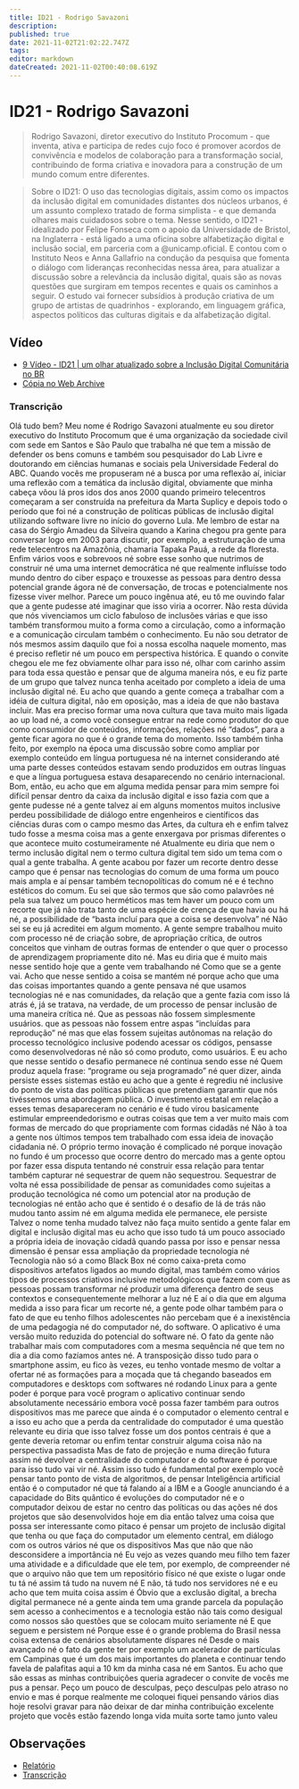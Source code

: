 ```yaml
---
title: ID21 - Rodrigo Savazoni
description: 
published: true
date: 2021-11-02T21:02:22.747Z
tags: 
editor: markdown
dateCreated: 2021-11-02T00:40:08.619Z
---
```


# ID21 - Rodrigo Savazoni

> Rodrigo Savazoni, diretor executivo do Instituto Procomum - que inventa, ativa e participa de redes cujo foco é promover acordos de convivência e modelos de colaboração para a transformação social, contribuindo de forma criativa e inovadora para a construção de um mundo comum entre diferentes.  

> Sobre o ID21:
O uso das tecnologias digitais, assim como os impactos da inclusão digital em comunidades distantes dos núcleos urbanos, é um assunto complexo tratado de forma simplista - e que demanda olhares mais cuidadosos sobre o tema.
Nesse sentido, o ID21 - idealizado por Felipe Fonseca com o apoio da Universidade de Bristol, na Inglaterra - está ligado a uma oficina sobre alfabetização digital e inclusão social, em parceria com a @unicamp.oficial. E contou com o Instituto Neos e Anna Gallafrio na condução da pesquisa que fomenta o diálogo com lideranças reconhecidas nessa área, para atualizar a discussão sobre a relevância da inclusão digital, quais são as novas questões que surgiram em tempos recentes e quais os caminhos a seguir.
O estudo vai fornecer subsídios à produção criativa de um grupo de artistas de quadrinhos - explorando, em linguagem gráfica, aspectos políticos das culturas digitais e da alfabetização digital.  

## Vídeo
 
 - [9 Vídeo - ID21 | um olhar atualizado sobre a Inclusão Digital Comunitária no BR](https://www.youtube.com/watch?v=E40wHYKZnvg)
 - [Cópia no Web Archive](https://archive.org/details/id21-videos/id21_rodrigo-savazoni.mp4)



### Transcrição

Olá tudo bem? Meu nome é Rodrigo Savazoni atualmente eu sou diretor executivo do Instituto Procomum que é uma organização da sociedade civil com sede em Santos e São Paulo que trabalha né que tem a missão de defender os bens comuns e também sou pesquisador do Lab Livre e doutorando em ciências humanas e sociais pela Universidade Federal do ABC. 
Quando vocês me propuseram né a busca por uma reflexão aí, iniciar uma reflexão com a temática da inclusão digital, obviamente que minha cabeça vôou lá pros idos dos anos 2000 quando primeiro telecentros começaram a ser construída na prefeitura da Marta Suplicy e depois todo o período que foi né a construção de políticas públicas de inclusão digital utilizando software livre no início do governo Lula. Me lembro de estar na casa do Sérgio Amadeu da Silveira quando a Karina chegou pra gente para conversar logo em 2003 para
discutir, por exemplo, a estruturação de uma rede telecentros na Amazônia, chamaria Tapaka Pauá, a rede da floresta. Enfim vários voos e sobrevoos né sobre esse sonho que nutrimos de construir né uma uma internet democrática né que realmente influísse  todo mundo dentro do ciber espaço e trouxesse as pessoas para dentro dessa potencial grande ágora né de conversação, de  trocas e potencialmente nos fizesse viver melhor.
Parece um pouco ingênua até, eu tô me ouvindo falar que a gente pudesse até imaginar que isso viria a ocorrer. Não resta dúvida que nós vivenciamos um ciclo fabuloso de inclusões várias e que isso também transformou muito a forma como a circulação, como a informação e a comunicação circulam também o conhecimento. 
Eu não sou detrator de nós mesmos assim daquilo que foi a nossa escolha naquele momento, mas é preciso refletir né um pouco em perspectiva histórica. E quando o convite chegou ele me fez obviamente olhar para isso né, olhar com carinho assim para
toda essa questão e pensar que de alguma maneira nós, e eu fiz parte de um grupo
que talvez nunca tenha aceitado por completo a ideia de uma inclusão digital né. Eu acho que quando a gente começa a trabalhar com a idéia de cultura digital, não em oposição, mas a ideia de que não bastava incluir. Mas era preciso formar uma nova cultura que tava muito mais ligada ao up load né, a como você consegue entrar na rede como produtor do que como consumidor de conteúdos, informações, relações né “dados”, para a gente ficar agora no que é o grande tema do momento. Isso também tinha feito, por exemplo na época uma discussão sobre como ampliar por exemplo conteúdo em língua portuguesa né na internet considerando até uma parte desses conteúdos estavam sendo produzidos em outras línguas e que a língua portuguesa estava desaparecendo no cenário internacional. 
Bom, então, eu acho que em alguma medida pensar para mim sempre foi difícil pensar dentro da caixa da inclusão digital e isso fazia com que a gente pudesse né a gente talvez aí em alguns momentos muitos inclusive perdeu possibilidade de diálogo entre engenheiros e científicos das ciências duras com o campo mesmo das Artes, da cultura eh e enfim talvez tudo fosse a mesma coisa mas a gente enxergava por prismas diferentes o que acontece muito costumeiramente né
Atualmente eu diria que nem o termo inclusão digital nem o termo cultura digital tem sido um tema com o qual a gente trabalha. A gente acabou por fazer um recorte dentro desse campo que é pensar nas tecnologias do comum de uma forma um pouco mais ampla e aí pensar também tecnopolíticas do comum né e é techno estéticos do comum. Eu sei que são termos que são como palavrões né pela sua talvez um pouco herméticos mas tem haver um pouco com um recorte que já não trata tanto de uma espécie de crença de que havia ou há né, a possibilidade de “basta incluí para que a coisa se desenvolva” né Não sei se eu já acreditei em algum momento. 
A gente sempre trabalhou muito com processo né de criação sobre, de apropriação crítica,  de outros conceitos que vinham de outras formas de entender o que quer o processo de aprendizagem propriamente dito né. Mas eu diria que é muito mais nesse sentido hoje que a gente vem trabalhando né Como que se a gente vai. Acho que nesse sentido a coisa
se mantém né porque acho que uma das coisas importantes quando a gente pensava né que usamos tecnologias né e nas comunidades, da relação que a gente fazia com isso lá atrás é, já se tratava, na verdade, de um processo de pensar inclusão de uma maneira crítica né. Que as pessoas não fossem simplesmente usuários. que as pessoas não fossem entre aspas  “incluídas para reprodução” né mas que elas fossem sujeitas autônomas na relação do processo tecnológico inclusive podendo acessar os códigos, pensasse como desenvolvedoras né não só como produto, como usuários. E eu acho que nesse sentido o desafio permanece né continua sendo esse né Quem produz aquela frase: “programe ou seja programado” né quer dizer, ainda persiste esses sistemas estão eu acho que a gente é regrediu né inclusive do ponto de vista das políticas públicas que pretendiam garantir que nós tivéssemos uma abordagem pública. O investimento estatal em relação a esses temas desapareceram no cenário e é tudo virou basicamente estimular empreendedorismo e outras coisas que tem a ver muito mais com formas de mercado do que propriamente com formas cidadãs né 
Não à toa a gente nos últimos tempos tem trabalhado com essa ideia de inovação cidadania né. O próprio termo inovação é complicado né porque inovação no fundo é um processo que ocorre dentro do mercado mas a gente optou por fazer essa disputa tentando né construir essa relação para tentar também capturar né sequestrar de quem não sequestrou. Sequestrar de volta né essa possibilidade de pensar as comunidades como sujeitas a produção tecnológica né como um potencial ator na produção de tecnologias né então acho que é sentido é o desafio de lá de trás não mudou tanto assim né em alguma medida ele permanece, ele persiste Talvez o nome tenha mudado talvez não faça muito sentido a gente falar em digital e inclusão digital mas eu acho que isso tudo tá um pouco associado a própria ideia de inovação cidadã quando passa por isso e pensar nessa dimensão é pensar essa ampliação da propriedade tecnologia né Tecnologia não só a como Black Box né como caixa-preta como dispositivos artefatos ligados ao mundo digital, mas também como vários tipos de processos criativos inclusive metodológicos que fazem com que as pessoas possam transformar né produzir uma diferença dentro de seus contextos e consequentemente melhorar a luz né
E aí o dia que em alguma medida a isso para ficar um recorte né, a gente pode olhar também para o fato de que eu tenho filhos adolescentes não percebam que é a inexistência de uma pedagogia né do computador né, do software. O aplicativo é uma versão muito reduzida do potencial do software né. O fato da gente não trabalhar mais com computadores com a mesma sequência né que tem no dia a dia como fazíamos antes né. A transposição disso tudo para o smartphone assim, eu fico às vezes, eu tenho vontade mesmo de voltar a ofertar né as formações para a moçada que tá chegando baseados em computadores e desktops com softwares né rodando Linux para a gente poder é porque para você program o aplicativo continuar sendo absolutamente necessário embora você possa fazer também para outros dispositivos mas me parece que ainda é o computador o elemento central e a isso eu acho que a perda da centralidade do computador é uma questão relevante eu diria que isso talvez fosse um dos pontos centrais é que a gente deveria retomar ou enfim tentar construir alguma coisa não na perspectiva  passadista Mas de fato de projeção e numa direção futura assim né devolver a centralidade do computador e do software é porque para isso tudo vai vir né. Assim isso tudo é fundamental por exemplo você pensar tanto ponto de vista de algoritmos, de pensar Inteligência artificial então é o computador né que tá falando aí a IBM e a Google anunciando é a capacidade do Bits quântico é evoluções do computador né e o computador deixou de estar no centro das políticas ou das ações né dos projetos que são desenvolvidos hoje em dia então talvez uma coisa que possa ser interessante como pitaco é  pensar um projeto de inclusão digital que tenha ou que faça do computador um elemento central, em diálogo com os outros vários né que os dispositivos Mas que não que não desconsidere a importância né Eu vejo as vezes quando meu filho tem fazer uma atividade e a dificuldade que ele tem, por exemplo, de compreender né que o arquivo não que tem um repositório físico né que existe o lugar onde tu tá né assim tá tudo na nuvem né E não, tá tudo nos servidores né e eu acho que tem muita coisa assim é Óbvio que a exclusão digital, a brecha digital permanece né a gente ainda tem uma grande parcela da população sem acesso a conhecimentos e a tecnologia estão não tais como desigual como nossos são questões que se colocam muito seriamente né E que seguem e persistem né Porque esse é o grande problema do Brasil nessa coisa extensa de cenários absolutamente díspares né Desde o mais avançado né o fato da gente ter por exemplo um acelerador de partículas em Campinas que é um dos mais importantes do planeta e continuar tendo favela de palafitas aqui a 10 km da minha casa né em Santos. Eu acho que são essas as minhas contribuições queria agradecer o convite de vocês me pus a pensar. Peço um pouco de desculpas, peço desculpas pelo atraso no envio e mas é porque realmente me coloquei fiquei pensando vários dias hoje resolvi gravar para não deixar de dar minha contribuição excelente projeto que vocês estão fazendo longa vida muita sorte tamo junto valeu

## Observações

 - [Relatório](https://archive.org/details/ID21_0-5/video)
 - [Transcrição](https://archive.org/details/transcricoes-inclusao-digital-critical-data-comics/Transcricao-rodrigo-savazoni) 
